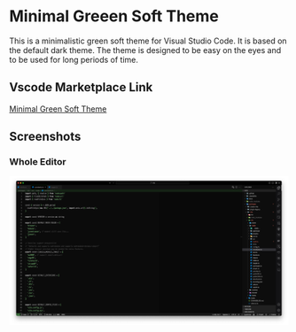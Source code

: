 # Minimal Greeen Soft Theme

This is a minimalistic green soft theme for Visual Studio Code. It is based on the default dark theme.
The theme is designed to be easy on the eyes and to be used for long periods of time.


## Vscode Marketplace Link
[Minimal Green Soft Theme](https://marketplace.visualstudio.com/items?itemName=DraganBajcic.theme-minimal-green)

## Screenshots

### Whole Editor

![Screenshot](screenshot.png)
